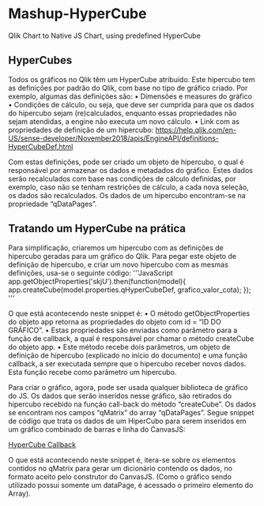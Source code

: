 # Mashup-HyperCube
Qlik Chart to Native JS Chart, using predefined HyperCube

## HyperCubes

Todos os gráficos no Qlik têm um HyperCube atribuído. Este hipercubo tem as definições por padrão do Qlik, com base no tipo de gráfico criado. Por exemplo, algumas das definições são:
•	Dimensões e measures do gráfico
•	Condições de cálculo, ou seja, que deve ser cumprida para que os dados do hipercubo sejam (re)calculados, enquanto essas propriedades não sejam atendidas, a engine não executa um novo cálculo.
•	Link com as propriedades de definição de um hipercubo: https://help.qlik.com/en-US/sense-developer/November2018/apis/EngineAPI/definitions-HyperCubeDef.html

Com estas definições, pode ser criado um objeto de hipercubo, o qual é responsável por armazenar os dados e metadados do gráfico. Estes dados serão recalculados com base nas condições de cálculo definidas, por exemplo, caso não se tenham restrições de cálculo, a cada nova seleção, os dados são recalculados. Os dados de um hipercubo encontram-se na propriedade “qDataPages”.

## Tratando um HyperCube na prática

Para simplificação, criaremos um hipercubo com as definições de hipercubo geradas para um gráfico do Qlik. Para pegar este objeto de definição de hipercubo, e criar um novo hipercubo com as mesmas definições, usa-se o seguinte código:
'''JavaScript
app.getObjectProperties('skjU').then(function(model){ 
  app.createCube(model.properties.qHyperCubeDef, grafico_valor_cota);
});
'''

O que está acontecendo neste snippet é:
•	O método getObjectProperties do objeto app retorna as propriedades do objeto com id = “ID DO GRÁFICO”.
•	Estas propriedades são enviadas como parâmetro para a função de callback, a qual é responsável por chamar o método createCube do objeto app.
•	Este método recebe dois parâmetros, um objeto de definição de hipercubo (explicado no início do documento) e uma função callback, a ser executada sempre que o hipercubo receber novos dados. Esta função recebe como parâmetro um hipercubo.


Para criar o gráfico, agora, pode ser usada qualquer biblioteca de gráfico do JS. Os dados que serão inseridos nesse gráfico, são retirados do hipercubo recebido na função call-back do método “createCube”.
Os dados se encontram nos campos “qMatrix” do array “qDataPages”. Segue snippet de código que trata os dados de um HiperCubo para serem inseridos em um gráfico combinado de barras e linha do CanvasJS:

[HyperCube Callback](https://raw.github.com/NicoRyberg/Mashup-HyperCube//master/imgs/hypercubecallback.png)

O que está acontecendo neste snippet é, itera-se sobre os elementos contidos no qMatrix para gerar um dicionário contendo os dados, no formato aceito pelo construtor do CanvasJS. (Como o gráfico sendo utilizado possui somente um dataPage, é acessado o primeiro elemento do Array).
